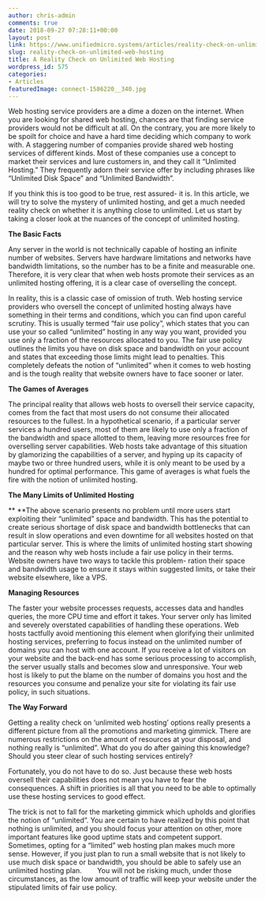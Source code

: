 ```yaml
---
author: chris-admin
comments: true
date: 2018-09-27 07:28:11+00:00
layout: post
link: https://www.unifiedmicro.systems/articles/reality-check-on-unlimited-web-hosting/
slug: reality-check-on-unlimited-web-hosting
title: A Reality Check on Unlimited Web Hosting
wordpress_id: 575
categories:
- Articles
featuredImage: connect-1586220__340.jpg
---
```


Web hosting service providers are a dime a dozen on the internet. When you are looking for shared web hosting, chances are that finding service providers would not be difficult at all. On the contrary, you are more likely to be spoilt for choice and have a hard time deciding which company to work with. A staggering number of companies provide shared web hosting services of different kinds. Most of these companies use a concept to market their services and lure customers in, and they call it “Unlimited Hosting.” They frequently adorn their service offer by including phrases like “Unlimited Disk Space” and “Unlimited Bandwidth”.

If you think this is too good to be true, rest assured- it is. In this article, we will try to solve the mystery of unlimited hosting, and get a much needed reality check on whether it is anything close to unlimited. Let us start by taking a closer look at the nuances of the concept of unlimited hosting.

**The Basic Facts**

Any server in the world is not technically capable of hosting an infinite number of websites. Servers have hardware limitations and networks have bandwidth limitations, so the number has to be a finite and measurable one. Therefore, it is very clear that when web hosts promote their services as an unlimited hosting offering, it is a clear case of overselling the concept.

In reality, this is a classic case of omission of truth. Web hosting service providers who oversell the concept of unlimited hosting always have something in their terms and conditions, which you can find upon careful scrutiny. This is usually termed “fair use policy”, which states that you can use your so called “unlimited” hosting in any way you want, provided you use only a fraction of the resources allocated to you. The fair use policy outlines the limits you have on disk space and bandwidth on your account and states that exceeding those limits might lead to penalties. This completely defeats the notion of “unlimited” when it comes to web hosting and is the tough reality that website owners have to face sooner or later.

**The Games of Averages**

The principal reality that allows web hosts to oversell their service capacity, comes from the fact that most users do not consume their allocated resources to the fullest. In a hypothetical scenario, if a particular server services a hundred users, most of them are likely to use only a fraction of the bandwidth and space allotted to them, leaving more resources free for overselling server capabilities. Web hosts take advantage of this situation by glamorizing the capabilities of a server, and hyping up its capacity of maybe two or three hundred users, while it is only meant to be used by a hundred for optimal performance. This game of averages is what fuels the fire with the notion of unlimited hosting.

**The Many Limits of Unlimited Hosting**

** **The above scenario presents no problem until more users start exploiting their “unlimited” space and bandwidth. This has the potential to create serious shortage of disk space and bandwidth bottlenecks that can result in slow operations and even downtime for all websites hosted on that particular server. This is where the limits of unlimited hosting start showing and the reason why web hosts include a fair use policy in their terms. Website owners have two ways to tackle this problem- ration their space and bandwidth usage to ensure it stays within suggested limits, or take their website elsewhere, like a VPS.

**Managing Resources**

The faster your website processes requests, accesses data and handles queries, the more CPU time and effort it takes. Your server only has limited and severely overstated capabilities of handling these operations. Web hosts tactfully avoid mentioning this element when glorifying their unlimited hosting services, preferring to focus instead on the unlimited number of domains you can host with one account. If you receive a lot of visitors on your website and the back-end has some serious processing to accomplish, the server usually stalls and becomes slow and unresponsive. Your web host is likely to put the blame on the number of domains you host and the resources you consume and penalize your site for violating its fair use policy, in such situations.

**The Way Forward**

Getting a reality check on ‘unlimited web hosting’ options really presents a different picture from all the promotions and marketing gimmick. There are numerous restrictions on the amount of resources at your disposal, and nothing really is “unlimited”. What do you do after gaining this knowledge? Should you steer clear of such hosting services entirely?

Fortunately, you do not have to do so. Just because these web hosts oversell their capabilities does not mean you have to fear the consequences. A shift in priorities is all that you need to be able to optimally use these hosting services to good effect.

The trick is not to fall for the marketing gimmick which upholds and glorifies the notion of “unlimited”. You are certain to have realized by this point that nothing is unlimited, and you should focus your attention on other, more important features like good uptime stats and competent support. Sometimes, opting for a “limited” web hosting plan makes much more sense. However, if you just plan to run a small website that is not likely to use much disk space or bandwidth, you should be able to safely use an unlimited hosting plan.        You will not be risking much, under those circumstances, as the low amount of traffic will keep your website under the stipulated limits of fair use policy.
